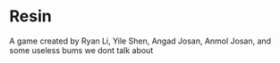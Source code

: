 # Resin
A game created by Ryan Li, Yile Shen, Angad Josan, Anmol Josan, and some useless bums we dont talk about
